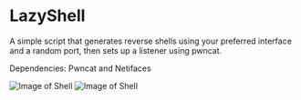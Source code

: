 # LazyShell

A simple script that generates reverse shells using your preferred interface and a random port, then sets up a listener using pwncat.

Dependencies:
Pwncat and 
Netifaces


![Image of Shell](https://i.imgur.com/W5MfU5F.png)
![Image of Shell](https://i.imgur.com/x9I4GON.png)

